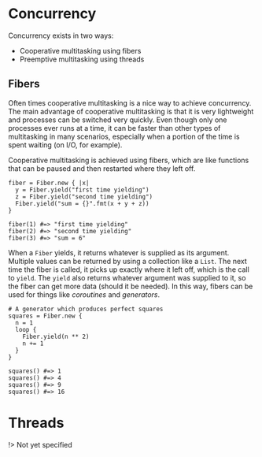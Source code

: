 # Concurrency

Concurrency exists in two ways:

- Cooperative multitasking using fibers
- Preemptive multitasking using threads

## Fibers

Often times cooperative multitasking is a nice way to achieve concurrency. The
main advantage of cooperative multitasking is that it is very lightweight and
processes can be switched very quickly. Even though only one processes ever
runs  at a time, it can be faster than other types of multitasking in many
scenarios, especially when a portion of the time is spent waiting (on I/O, for
example).

Cooperative multitasking is achieved using fibers, which are like functions
that can be paused and then restarted where they left off.

```kaki
fiber = Fiber.new { |x|
  y = Fiber.yield("first time yielding")
  z = Fiber.yield("second time yielding")
  Fiber.yield("sum = {}".fmt(x + y + z))
}

fiber(1) #=> "first time yielding"
fiber(2) #=> "second time yielding"
fiber(3) #=> "sum = 6"
```

When a `Fiber` yields, it returns whatever is supplied as its argument.
Multiple values can be returned by using a collection like a `List`. The next
time the fiber is called, it picks up exactly where it left off, which is the
call to `yield`. The `yield` also returns whatever argument was supplied
to it, so the fiber can get more data (should it be needed). In this way,
fibers can be used for things like _coroutines_ and _generators_.

```kaki
# A generator which produces perfect squares
squares = Fiber.new {
  n = 1
  loop {
    Fiber.yield(n ** 2)
    n += 1
  }
}

squares() #=> 1
squares() #=> 4
squares() #=> 9
squares() #=> 16
```

# Threads

!> Not yet specified
